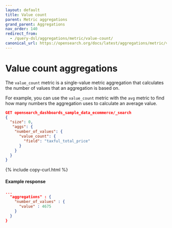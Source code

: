 ```yaml
---
layout: default
title: Value count
parent: Metric aggregations
grand_parent: Aggregations
nav_order: 140
redirect_from:
  - /query-dsl/aggregations/metric/value-count/
canonical_url: https://opensearch.org/docs/latest/aggregations/metric/value-count/
---
```


# Value count aggregations

The `value_count` metric is a single-value metric aggregation that calculates the number of values that an aggregation is based on.

For example, you can use the `value_count` metric with the `avg` metric to find how many numbers the aggregation uses to calculate an average value.

```json
GET opensearch_dashboards_sample_data_ecommerce/_search
{
  "size": 0,
   "aggs": {
    "number_of_values": {
      "value_count": {
        "field": "taxful_total_price"
      }
    }
  }
}
```
{% include copy-curl.html %}

#### Example response

```json
...
  "aggregations" : {
    "number_of_values" : {
      "value" : 4675
    }
  }
}
```